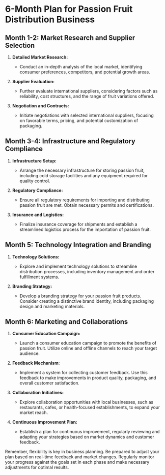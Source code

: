 # 6-Month Plan for Passion Fruit Distribution Business

## Month 1-2: Market Research and Supplier Selection

1. **Detailed Market Research:**
   - Conduct an in-depth analysis of the local market, identifying consumer preferences, competitors, and potential growth areas.

2. **Supplier Evaluation:**
   - Further evaluate international suppliers, considering factors such as reliability, cost structures, and the range of fruit variations offered.

3. **Negotiation and Contracts:**
   - Initiate negotiations with selected international suppliers, focusing on favorable terms, pricing, and potential customization of packaging.

## Month 3-4: Infrastructure and Regulatory Compliance

1. **Infrastructure Setup:**
   - Arrange the necessary infrastructure for storing passion fruit, including cold storage facilities and any equipment required for quality control.

2. **Regulatory Compliance:**
   - Ensure all regulatory requirements for importing and distributing passion fruit are met. Obtain necessary permits and certifications.

3. **Insurance and Logistics:**
   - Finalize insurance coverage for shipments and establish a streamlined logistics process for the importation of passion fruit.

## Month 5: Technology Integration and Branding

1. **Technology Solutions:**
   - Explore and implement technology solutions to streamline distribution processes, including inventory management and order fulfillment systems.

2. **Branding Strategy:**
   - Develop a branding strategy for your passion fruit products. Consider creating a distinctive brand identity, including packaging design and marketing materials.

## Month 6: Marketing and Collaborations

1. **Consumer Education Campaign:**
   - Launch a consumer education campaign to promote the benefits of passion fruit. Utilize online and offline channels to reach your target audience.

2. **Feedback Mechanism:**
   - Implement a system for collecting customer feedback. Use this feedback to make improvements in product quality, packaging, and overall customer satisfaction.

3. **Collaboration Initiatives:**
   - Explore collaboration opportunities with local businesses, such as restaurants, cafes, or health-focused establishments, to expand your market reach.

4. **Continuous Improvement Plan:**
   - Establish a plan for continuous improvement, regularly reviewing and adapting your strategies based on market dynamics and customer feedback.

Remember, flexibility is key in business planning. Be prepared to adjust your plan based on real-time feedback and market changes. Regularly monitor your progress against the goals set in each phase and make necessary adjustments for optimal results.
